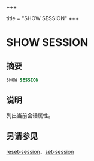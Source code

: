 +++

title = "SHOW SESSION"
+++

# SHOW SESSION

## 摘要

``` sql
SHOW SESSION
```

## 说明

列出当前会话属性。

## 另请参见

[reset-session](./reset-session.html)、[set-session](./set-session.html)